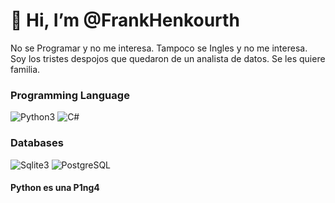 # 👋 Hi, I’m @FrankHenkourth
No se Programar y no me interesa.
Tampoco se Ingles y no me interesa.
Soy los tristes despojos que quedaron de un analista de datos.
Se les quiere familia.

<!---
FrankHenkourth/FrankHenkourth is a ✨ special ✨ repository because its `README.md` (this file) appears on your GitHub profile.
You can click the Preview link to take a look at your changes.
--->

### Programming Language
![Python3](https://img.shields.io/badge/-Python-3776AB?logo=python&logoColor=white&style=for-the-badge)
![C#](https://img.shields.io/badge/-CSharp-3776AB?logo=csharp&logoColor=white&style=for-the-badge)

### Databases
![Sqlite3](https://img.shields.io/badge/-sqlite-336791?logo=sqlite&logoColor=white&style=for-the-badge)
![PostgreSQL](https://img.shields.io/badge/-PostgreSQL-336791?logo=postgresql&logoColor=white&style=for-the-badge)



#### Python es una P1ng4
